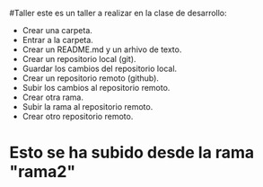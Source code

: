 #Taller
este es un taller a realizar en la clase de desarrollo:

- Crear una carpeta.
- Entrar a la carpeta.
- Crear un README.md y un arhivo de texto.
- Crear un repositorio local (git).
- Guardar los cambios del repositorio local.
- Crear un repositorio remoto (github).
- Subir los cambios al repositorio remoto.
- Crear otra rama.
- Subir la rama al repositorio remoto.
- Crear otro repositorio remoto.

# Esto se ha subido desde la rama "rama2"
